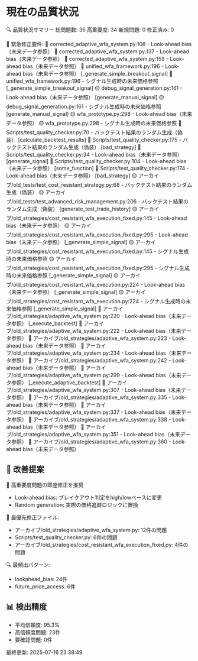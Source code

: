 # 現在の品質状況

🔍 品質状況サマリー
   総問題数: 36
   高重要度: 34
   新規問題: 0
   修正済み: 0

🚨 緊急修正要件:
   🔴 corrected_adaptive_wfa_system.py:108 - Look-ahead bias（未来データ参照）
   🔴 corrected_adaptive_wfa_system.py:137 - Look-ahead bias（未来データ参照）
   🔴 corrected_adaptive_wfa_system.py:159 - Look-ahead bias（未来データ参照）
   🔴 unified_wfa_framework.py:196 - Look-ahead bias（未来データ参照） [_generate_simple_breakout_signal]
   🔴 unified_wfa_framework.py:196 - シグナル生成時の未来価格参照 [_generate_simple_breakout_signal]
   🟡 debug_signal_generation.py:161 - Look-ahead bias（未来データ参照） [generate_manual_signal]
   🟡 debug_signal_generation.py:161 - シグナル生成時の未来価格参照 [generate_manual_signal]
   🟡 wfa_prototype.py:298 - Look-ahead bias（未来データ参照）
   🟡 wfa_prototype.py:298 - シグナル生成時の未来価格参照
   🔴 Scripts/test_quality_checker.py:70 - バックテスト結果のランダム生成（偽装） [calculate_backtest_results]
   🔴 Scripts/test_quality_checker.py:175 - バックテスト結果のランダム生成（偽装） [bad_strategy]
   🔴 Scripts/test_quality_checker.py:34 - Look-ahead bias（未来データ参照） [generate_signal]
   🔴 Scripts/test_quality_checker.py:104 - Look-ahead bias（未来データ参照） [some_function]
   🔴 Scripts/test_quality_checker.py:174 - Look-ahead bias（未来データ参照） [bad_strategy]
   🟡 アーカイブ/old_tests/test_cost_resistant_strategy.py:68 - バックテスト結果のランダム生成（偽装）
   🟡 アーカイブ/old_tests/test_advanced_risk_management.py:206 - バックテスト結果のランダム生成（偽装） [generate_test_trade_history]
   🟡 アーカイブ/old_strategies/cost_resistant_wfa_execution_fixed.py:145 - Look-ahead bias（未来データ参照）
   🟡 アーカイブ/old_strategies/cost_resistant_wfa_execution_fixed.py:295 - Look-ahead bias（未来データ参照） [_generate_simple_signal]
   🟡 アーカイブ/old_strategies/cost_resistant_wfa_execution_fixed.py:145 - シグナル生成時の未来価格参照
   🟡 アーカイブ/old_strategies/cost_resistant_wfa_execution_fixed.py:295 - シグナル生成時の未来価格参照 [_generate_simple_signal]
   🟡 アーカイブ/old_strategies/cost_resistant_wfa_execution.py:224 - Look-ahead bias（未来データ参照） [_generate_simple_signal]
   🟡 アーカイブ/old_strategies/cost_resistant_wfa_execution.py:224 - シグナル生成時の未来価格参照 [_generate_simple_signal]
   🔴 アーカイブ/old_strategies/adaptive_wfa_system.py:220 - Look-ahead bias（未来データ参照） [_execute_backtest]
   🔴 アーカイブ/old_strategies/adaptive_wfa_system.py:222 - Look-ahead bias（未来データ参照）
   🔴 アーカイブ/old_strategies/adaptive_wfa_system.py:223 - Look-ahead bias（未来データ参照）
   🔴 アーカイブ/old_strategies/adaptive_wfa_system.py:234 - Look-ahead bias（未来データ参照）
   🔴 アーカイブ/old_strategies/adaptive_wfa_system.py:242 - Look-ahead bias（未来データ参照）
   🔴 アーカイブ/old_strategies/adaptive_wfa_system.py:299 - Look-ahead bias（未来データ参照） [_execute_adaptive_backtest]
   🔴 アーカイブ/old_strategies/adaptive_wfa_system.py:307 - Look-ahead bias（未来データ参照）
   🔴 アーカイブ/old_strategies/adaptive_wfa_system.py:335 - Look-ahead bias（未来データ参照）
   🔴 アーカイブ/old_strategies/adaptive_wfa_system.py:337 - Look-ahead bias（未来データ参照）
   🔴 アーカイブ/old_strategies/adaptive_wfa_system.py:338 - Look-ahead bias（未来データ参照）
   🔴 アーカイブ/old_strategies/adaptive_wfa_system.py:351 - Look-ahead bias（未来データ参照）
   🔴 アーカイブ/old_strategies/adaptive_wfa_system.py:360 - Look-ahead bias（未来データ参照）

## 🎯 改善提案
🚨 高重要度問題の即座修正を推奨
   - Look-ahead bias: ブレイクアウト判定をhigh/lowベースに変更
   - Random generation: 実際の価格追跡ロジックに置換

📁 最優先修正ファイル:
   - アーカイブ/old_strategies/adaptive_wfa_system.py: 12件の問題
   - Scripts/test_quality_checker.py: 6件の問題
   - アーカイブ/old_strategies/cost_resistant_wfa_execution_fixed.py: 4件の問題

🔍 最頻出パターン:
   - lookahead_bias: 24件
   - future_price_access: 6件

## 📊 検出精度
- 平均信頼度: 95.3%
- 高信頼度問題: 23件
- 要確認問題: 0件

最終更新: 2025-07-16 23:38:49
